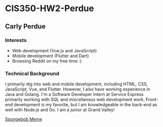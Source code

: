 # CIS350-HW2-Perdue

## Carly Perdue

### Interests
* Web development (Vue.js and JavaScript)
* Mobile development (Flutter and Dart)
* Browsing Reddit on my free time :)

### Technical Background 
I primarily dig into web and mobile development, including HTML, CSS, JavaScript, Vue, and Flutter. However, I also have working experience in Java and Golang. I'm a Software Developer Intern at Service Express primarily working with SQL and miscellanous web development work. Front-end development is my favorite, but I am knowledgeable in the back-end as well with Node.js and Go. I am a junior at Grand Valley!

[Spongebob Meme](https://i.redd.it/nynawgn66s741.jpg)